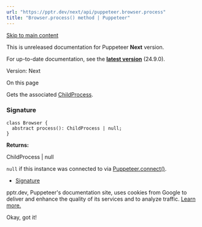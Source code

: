 ```yaml
---
url: "https://pptr.dev/next/api/puppeteer.browser.process"
title: "Browser.process() method | Puppeteer"
---
```


[Skip to main content](https://pptr.dev/next/api/puppeteer.browser.process#__docusaurus_skipToContent_fallback)

This is unreleased documentation for Puppeteer **Next** version.

For up-to-date documentation, see the **[latest version](https://pptr.dev/api/puppeteer.browser.process)** (24.9.0).

Version: Next

On this page

Gets the associated [ChildProcess](https://nodejs.org/api/child_process.html#class-childprocess).

### Signature [​](https://pptr.dev/next/api/puppeteer.browser.process\#signature "Direct link to Signature")

```codeBlockLines_RjmQ
class Browser {
  abstract process(): ChildProcess | null;
}

```

**Returns:**

ChildProcess \| null

`null` if this instance was connected to via [Puppeteer.connect()](https://pptr.dev/next/api/puppeteer.puppeteer.connect).

- [Signature](https://pptr.dev/next/api/puppeteer.browser.process#signature)

pptr.dev, Puppeteer's documentation site, uses cookies from Google to deliver and enhance the quality of its services and to analyze traffic. [Learn more.](https://policies.google.com/technologies/cookies)

Okay, got it!